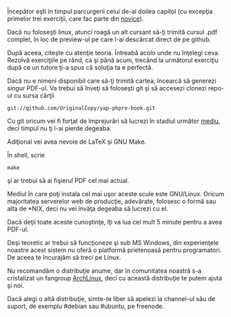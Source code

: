 Începător eşti în timpul parcurgerii celui de-al doilea capitol
(cu excepţia primelor trei exerciţii, care fac parte din
[novice](novice.md)).

Dacă nu foloseşti linux, atunci roagă un alt cursant să-ţi trimită
cursul .pdf complet, în loc de preview-ul pe care l-ai descărcat
direct de pe github.

După aceea, citeşte cu atenţie teoria. Întreabă acolo unde nu
înţelegi ceva. Rezolvă exerciţiile pe rând, ca şi până acum,
trecând la următorul exerciţiu după ce un tutore ţi-a spus că
soluţia ta e perfectă.

Dacă nu e nimeni disponibil care să-ţi trimită cartea, încearcă
să generezi singur PDF-ul. Va trebui să înveţi să foloseşti
git şi să accesezi clonezi repo-ul cu sursa cărţii

    git://github.com/OriginalCopy/yap-phpro-book.git

Cu git oricum vei fi forţat de împrejurări să lucrezi în
stadiul următor [mediu](mediu.md), deci timpul nu ţi l-ai
pierde degeaba.

Adiţional vei avea nevoie de LaTeX şi GNU Make.

În shell, scrie

    make

şi ar trebui să ai fişierul PDF cel mai actual.

Mediul în care poţi instala cel mai uşor aceste scule este GNU/Linux.
Oricum majoritatea serverelor web de producţie, adevărate,
folosesc o formă sau alta de *NIX, deci nu vei învăţa degeaba să
lucrezi cu el.

Dacă deţii toate aceste cunoştinţe, îţi va lua cel mult 5 minute
pentru a avea PDF-ul.

Deşi teoretic ar trebui să funcţioneze şi sub MS Windows, din
experienţele noastre acest sistem nu oferă o platformă prietenoasă
pentru programatori. De aceea te încurajăm să treci pe Linux.

Nu recomandăm o distribuţie anume, dar în comunitatea noastră
s-a cristalizat un fangroup [ArchLinux](http://archlinux.org/),
deci cu această distribuţie te putem ajuta şi noi.

Dacă alegi o altă distribuţie, simte-te liber să apelezi la
channel-ul său de suport, de exemplu #debian sau #ubuntu, pe freenode.
